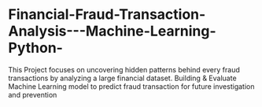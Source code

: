 # Financial-Fraud-Transaction-Analysis---Machine-Learning-Python-
This Project focuses on uncovering hidden patterns behind every fraud transactions by analyzing a large financial dataset. Building &amp; Evaluate Machine Learning model to predict fraud transaction for future investigation and prevention
